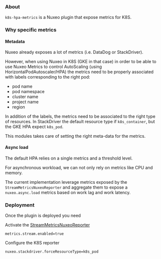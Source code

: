 ### About

`k8s-hpa-metrics` is a Nuxeo plugin that expose metrics for K8S.

### Why specific metrics

#### Metadata

Nuxeo already exposes a lot of metrics (i.e. DataDog or StackDriver).

However, when using Nuxeo in K8S (GKE in that case) in order to be able to use Nuxeo Metrics to control AutoScaling (using HorizontalPodAutoscaler/HPA) the metrics need to be properly associated with labels corresponding to the right pod:

 - pod name
 - pod namespace
 - cluster name
 - project name
 - region

In addition of the labels, the metrics need to be associated to the right type of resources.
In StackDriver the default resource type if `k8s_container`, but the GKE HPA expect `k8s_pod`.

This modules takes care of setting the right meta-data for the metrics.

#### Async load

The default HPA relies on a single metrics and a threshold level.

For asynchronous workload, we can not only rely on metrics like CPU and memory.

The current implementation leverage metrics exposed by the `StreamMetricsNuxeoReporter` and aggregate them to expose a `nuxeo.async.load` metrics based on work lag and work latency.

### Deployment

Once the plugin is deployed you need 


Activate the [StreamMetricsNuxeoReporter](https://github.com/nuxeo/nuxeo/blob/master/server/nuxeo-nxr-server/src/main/resources/templates/common-base/nxserver/config/metrics-config.xml#L113)

    metrics.stream.enabled=true

Configure the K8S reporter

    nuxeo.stackdriver.forceResourceType=k8s_pod

